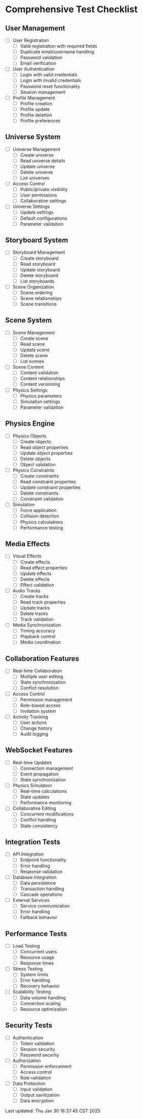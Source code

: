 # Comprehensive Test Checklist

## User Management
- [ ] User Registration
  - [ ] Valid registration with required fields
  - [ ] Duplicate email/username handling
  - [ ] Password validation
  - [ ] Email verification
- [ ] User Authentication
  - [ ] Login with valid credentials
  - [ ] Login with invalid credentials
  - [ ] Password reset functionality
  - [ ] Session management
- [ ] Profile Management
  - [ ] Profile creation
  - [ ] Profile update
  - [ ] Profile deletion
  - [ ] Profile preferences

## Universe System
- [ ] Universe Management
  - [ ] Create universe
  - [ ] Read universe details
  - [ ] Update universe
  - [ ] Delete universe
  - [ ] List universes
- [ ] Access Control
  - [ ] Public/private visibility
  - [ ] User permissions
  - [ ] Collaboration settings
- [ ] Universe Settings
  - [ ] Update settings
  - [ ] Default configurations
  - [ ] Parameter validation

## Storyboard System
- [ ] Storyboard Management
  - [ ] Create storyboard
  - [ ] Read storyboard
  - [ ] Update storyboard
  - [ ] Delete storyboard
  - [ ] List storyboards
- [ ] Scene Organization
  - [ ] Scene ordering
  - [ ] Scene relationships
  - [ ] Scene transitions

## Scene System
- [ ] Scene Management
  - [ ] Create scene
  - [ ] Read scene
  - [ ] Update scene
  - [ ] Delete scene
  - [ ] List scenes
- [ ] Scene Content
  - [ ] Content validation
  - [ ] Content relationships
  - [ ] Content versioning
- [ ] Physics Settings
  - [ ] Physics parameters
  - [ ] Simulation settings
  - [ ] Parameter validation

## Physics Engine
- [ ] Physics Objects
  - [ ] Create objects
  - [ ] Read object properties
  - [ ] Update object properties
  - [ ] Delete objects
  - [ ] Object validation
- [ ] Physics Constraints
  - [ ] Create constraints
  - [ ] Read constraint properties
  - [ ] Update constraint properties
  - [ ] Delete constraints
  - [ ] Constraint validation
- [ ] Simulation
  - [ ] Force application
  - [ ] Collision detection
  - [ ] Physics calculations
  - [ ] Performance testing

## Media Effects
- [ ] Visual Effects
  - [ ] Create effects
  - [ ] Read effect properties
  - [ ] Update effects
  - [ ] Delete effects
  - [ ] Effect validation
- [ ] Audio Tracks
  - [ ] Create tracks
  - [ ] Read track properties
  - [ ] Update tracks
  - [ ] Delete tracks
  - [ ] Track validation
- [ ] Media Synchronization
  - [ ] Timing accuracy
  - [ ] Playback control
  - [ ] Media coordination

## Collaboration Features
- [ ] Real-time Collaboration
  - [ ] Multiple user editing
  - [ ] State synchronization
  - [ ] Conflict resolution
- [ ] Access Control
  - [ ] Permission management
  - [ ] Role-based access
  - [ ] Invitation system
- [ ] Activity Tracking
  - [ ] User actions
  - [ ] Change history
  - [ ] Audit logging

## WebSocket Features
- [ ] Real-time Updates
  - [ ] Connection management
  - [ ] Event propagation
  - [ ] State synchronization
- [ ] Physics Simulation
  - [ ] Real-time calculations
  - [ ] State updates
  - [ ] Performance monitoring
- [ ] Collaborative Editing
  - [ ] Concurrent modifications
  - [ ] Conflict handling
  - [ ] State consistency

## Integration Tests
- [ ] API Integration
  - [ ] Endpoint functionality
  - [ ] Error handling
  - [ ] Response validation
- [ ] Database Integration
  - [ ] Data persistence
  - [ ] Transaction handling
  - [ ] Cascade operations
- [ ] External Services
  - [ ] Service communication
  - [ ] Error handling
  - [ ] Fallback behavior

## Performance Tests
- [ ] Load Testing
  - [ ] Concurrent users
  - [ ] Resource usage
  - [ ] Response times
- [ ] Stress Testing
  - [ ] System limits
  - [ ] Error handling
  - [ ] Recovery behavior
- [ ] Scalability Testing
  - [ ] Data volume handling
  - [ ] Connection scaling
  - [ ] Resource optimization

## Security Tests
- [ ] Authentication
  - [ ] Token validation
  - [ ] Session security
  - [ ] Password security
- [ ] Authorization
  - [ ] Permission enforcement
  - [ ] Access control
  - [ ] Role validation
- [ ] Data Protection
  - [ ] Input validation
  - [ ] Output sanitization
  - [ ] Data encryption

Last updated: Thu Jan 30 18:37:45 CST 2025

